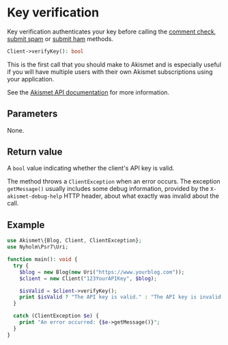 # Key verification
Key verification authenticates your key before calling the [comment check](features/comment_check.md),
[submit spam](features/submit_spam.md) or [submit ham](features/submit_ham.md) methods.

```php
Client->verifyKey(): bool
```

This is the first call that you should make to Akismet and is especially useful
if you will have multiple users with their own Akismet subscriptions using your application.

See the [Akismet API documentation](https://akismet.com/development/api/#verify-key) for more information.

## Parameters
None.

## Return value
A `bool` value indicating whether the client's API key is valid.

The method throws a `ClientException` when an error occurs.
The exception `getMessage()` usually includes some debug information, provided by the `X-akismet-debug-help` HTTP header, about what exactly was invalid about the call.

## Example

```php
use Akismet\{Blog, Client, ClientException};
use Nyholm\Psr7\Uri;

function main(): void {
  try {
    $blog = new Blog(new Uri("https://www.yourblog.com"));
    $client = new Client("123YourAPIKey", $blog);

    $isValid = $client->verifyKey();
    print $isValid ? "The API key is valid." : "The API key is invalid.";
  }

  catch (ClientException $e) {
    print "An error occurred: {$e->getMessage()}";
  }
}
```
